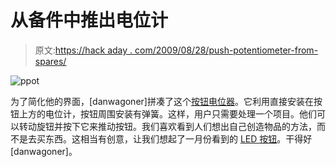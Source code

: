 # 从备件中推出电位计

> 原文:[https://hack aday . com/2009/08/28/push-potentiometer-from-spares/](https://hackaday.com/2009/08/28/push-potentiometer-from-spares/)

![ppot](../Images/2f534429cc7f7fbf889ad053177e50cb.png "ppot")

为了简化他的界面，[danwagoner]拼凑了这个[按钮电位器](http://www.flickr.com/photos/danwagoner/3863936966/in/photostream/)。它利用直接安装在按钮上方的电位计，按钮周围安装有弹簧。这样，用户只需要处理一个项目。他们可以转动旋钮并按下它来推动按钮。我们喜欢看到人们想出自己创造物品的方法，而不是去买东西。这相当有创意，让我们想起了一月份看到的 [LED 按钮](http://hackaday.com/2009/01/29/led-push-buttons/)。干得好[danwagoner]。